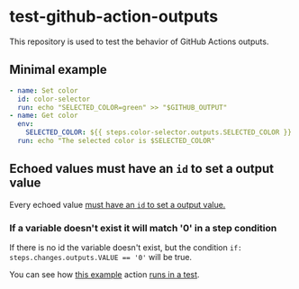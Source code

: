 # test-github-action-outputs

This repository is used to test the behavior of GitHub Actions outputs.

## Minimal example

```yaml
- name: Set color
  id: color-selector
  run: echo "SELECTED_COLOR=green" >> "$GITHUB_OUTPUT"
- name: Get color
  env:
    SELECTED_COLOR: ${{ steps.color-selector.outputs.SELECTED_COLOR }}
  run: echo "The selected color is $SELECTED_COLOR"
```

## Echoed values must have an `id` to set a output value

Every echoed value [must have an `id` to set a output value.](https://docs.github.com/en/actions/writing-workflows/choosing-what-your-workflow-does/workflow-commands-for-github-actions#setting-an-output-parameter)

### If a variable doesn't exist it will match '0' in a step condition

If there is no id the variable doesn't exist, but the condition `if: steps.changes.outputs.VALUE == '0'` will be true.

You can see how [this example](.github/workflows/action.yml) action [runs in a test](https://github.com/bgrgicak/test-github-action-outputs/actions/runs/11592008203/job/32272970903).